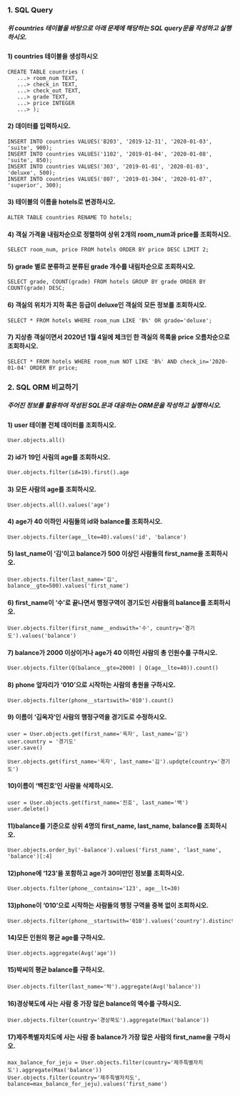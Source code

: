 ### 1. SQL Query

##### 	위 countries 테이블을 바탕으로 아래 문제에 해당하는 SQL query문을 작성하고 실행하시오.

#### 1) countries 테이블을 생성하시오

```
CREATE TABLE countries (
   ...> room_num TEXT,
   ...> check_in TEXT,
   ...> check_out TEXT,
   ...> grade TEXT,
   ...> price INTEGER
   ...> );
```



#### 2) 데이터를 입력하시오.

```
INSERT INTO countries VALUES('B203', '2019-12-31', '2020-01-03', 'suite', 900);
INSERT INTO countries VALUES('1102', '2019-01-04', '2020-01-08', 'suite', 850);
INSERT INTO countries VALUES('303', '2019-01-01', '2020-01-03', 'deluxe', 500);
INSERT INTO countries VALUES('807', '2019-01-304', '2020-01-07', 'superior', 300);
```



#### 3) 테이블의 이름을 hotels로 변경하시오.

```
ALTER TABLE countries RENAME TO hotels;
```



#### 4) 객실 가격을 내림차순으로 정렬하여 상위 2개의 room_num과 price를 조회하시오.

```
SELECT room_num, price FROM hotels ORDER BY price DESC LIMIT 2;
```



#### 5) grade 별로 분류하고 분류된 grade 개수를 내림차순으로 조회하시오.

```
SELECT grade, COUNT(grade) FROM hotels GROUP BY grade ORDER BY COUNT(grade) DESC;
```



#### 6) 객실의 위치가 지하 혹은 등급이 deluxe인 객실의 모든 정보를 조회하시오.

```
SELECT * FROM hotels WHERE room_num LIKE 'B%' OR grade='deluxe';
```



#### 7) 지상층 객실이면서 2020년 1월 4일에 체크인 한 객실의 목록을 price 오름차순으로 조회하시오.

```
SELECT * FROM hotels WHERE room_num NOT LIKE 'B%' AND check_in='2020-01-04' ORDER BY price;
```



### 2. SQL ORM 비교하기

##### 	주어진 정보를 활용하여 작성된 SQL문과 대응하는 ORM문을 작성하고 실행하시오.

#### 1) user 테이블 전체 데이터를 조회하시오.

```
User.objects.all()
```



#### 2) id가 19인 사림의 age를 조회하시오.

```
User.objects.filter(id=19).first().age
```



#### 3) 모든 사람의 age를 조회하시오. 

```
User.objects.all().values('age')
```



#### 4) age가 40 이하인 사림들의 id와 balance를 조회하시오.

```
User.objects.filter(age__lte=40).values('id', 'balance')
```



#### 5) last_name이 ‘김’이고 balance가 500 이상인 사람들의 first_name을 조회하시오. 

```
User.objects.filter(last_name='김', balance__gte=500).values('first_name')
```



#### 6) first_name이 ‘수’로 끝나면서 행정구역이 경기도인 사람들의 balance를 조회하시오. 

```
User.objects.filter(first_name__endswith='수', country='경기도').values('balance')
```



#### 7) balance가 2000 이상이거나 age가 40 이하인 사람의 총 인원수를 구하시오. 

```
User.objects.filter(Q(balance__gte=2000) | Q(age__lte=40)).count()
```



#### 8) phone 앞자리가 ‘010’으로 시작하는 사람의 총원을 구하시오. 

```
User.objects.filter(phone__startswith='010').count()
```



#### 9) 이름이 ‘김옥자’인 사람의 행정구역을 경기도로 수정하시오. 

```
user = User.objects.get(first_name='옥자', last_name='김')
user.country = '경기도'
user.save()

User.objects.get(first_name='옥자', last_name='김').updqte(country='경기도')
```



#### 10)이름이 ‘백진호’인 사람을 삭제하시오. 

```
user = User.objects.get(first_name='진호', last_name='백')
user.delete()
```



#### 11)balance를 기준으로 상위 4명의 first_name, last_name, balance를 조회하시오. 

```
User.objects.order_by('-balance').values('first_name', 'last_name', 'balance')[:4]
```



#### 12)phone에 ‘123’을 포함하고 age가 30미만인 정보를 조회하시오.

```
User.objects.filter(phone__contains='123', age__lt=30)
```



#### 13)phone이 ‘010’으로 시작하는 사람들의 행정 구역을 중복 없이 조회하시오. 

```
User.objects.filter(phone__startswith='010').values('country').distinct()
```



#### 14)모든 인원의 평균 age를 구하시오.

```
User.objects.aggregate(Avg('age'))
```



#### 15)박씨의 평균 balance를 구하시오.

```
User.objects.filter(last_name='박').aggregate(Avg('balance'))
```



#### 16)경상북도에 사는 사람 중 가장 많은 balance의 액수를 구하시오. 

```
User.objects.filter(country='경상북도').aggregate(Max('balance'))
```



#### 17)제주특별자치도에 사는 사람 중 balance가 가장 많은 사람의 first_name을 구하시오. 

```
max_balance_for_jeju = User.objects.filter(country='제주특별자치도').aggregate(Max('balance'))
User.objects.filter(country='제주특별자치도', balance=max_balance_for_jeju).values('first_name')
```

